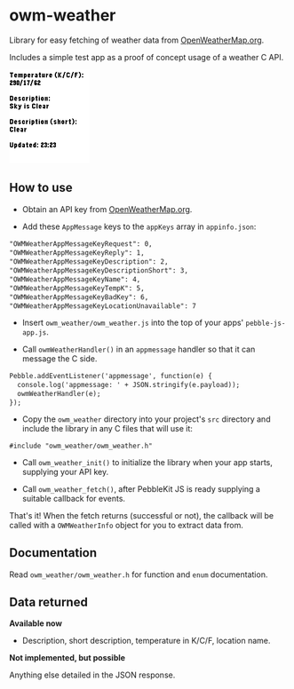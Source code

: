 # owm-weather

Library for easy fetching of weather data from [OpenWeatherMap.org](http://home.openweathermap.org).

Includes a simple test app as a proof of concept usage of a weather C API.

![basalt](screenshots/basalt.png)


## How to use

* Obtain an API key from [OpenWeatherMap.org](http://home.openweathermap.org/users/sign_up).

* Add these `AppMessage` keys to the `appKeys` array in `appinfo.json`:

```
"OWMWeatherAppMessageKeyRequest": 0,
"OWMWeatherAppMessageKeyReply": 1,
"OWMWeatherAppMessageKeyDescription": 2,
"OWMWeatherAppMessageKeyDescriptionShort": 3,
"OWMWeatherAppMessageKeyName": 4,
"OWMWeatherAppMessageKeyTempK": 5,
"OWMWeatherAppMessageKeyBadKey": 6,
"OWMWeatherAppMessageKeyLocationUnavailable": 7
```

* Insert `owm_weather/owm_weather.js` into the top of your apps' `pebble-js-app.js`.

* Call `owmWeatherHandler()` in an `appmessage` handler so that it can message the C side.

```
Pebble.addEventListener('appmessage', function(e) {
  console.log('appmessage: ' + JSON.stringify(e.payload));
  owmWeatherHandler(e);
});
```

* Copy the `owm_weather` directory into your project's `src` directory and include the library in any C files that will use it:

```
#include "owm_weather/owm_weather.h"
```

* Call `owm_weather_init()` to initialize the library when your app starts, supplying your API key.

* Call `owm_weather_fetch()`, after PebbleKit JS is ready supplying a suitable
  callback for events.

That's it! When the fetch returns (successful or not), the callback will be called with a `OWMWeatherInfo` object for you to extract data from.


## Documentation

Read `owm_weather/owm_weather.h` for function and `enum` documentation.


## Data returned

**Available now**

* Description, short description, temperature in K/C/F, location name.

**Not implemented, but possible**

Anything else detailed in the JSON response.
